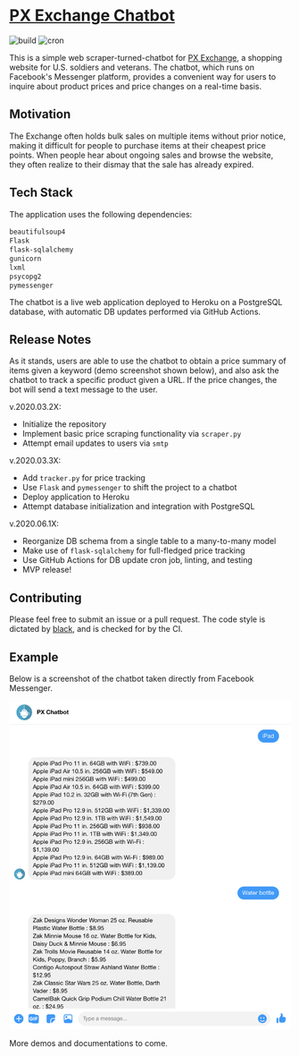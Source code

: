 # [PX Exchange Chatbot](https://web.facebook.com/pxpricebot/)

![build](https://github.com/jaketae/scrape-exchange/workflows/Run%20linter/badge.svg) ![cron](https://github.com/jaketae/scrape-exchange/workflows/Update%20database/badge.svg) 


This is a simple web scraper-turned-chatbot for [PX Exchange](http://www.shopmyexchange.com), a shopping website for U.S. soldiers and veterans. The chatbot, which runs on Facebook's Messenger platform, provides a convenient way for users to inquire about product prices and price changes on a real-time basis.

## Motivation

The Exchange often holds bulk sales on multiple items without prior notice, making it difficult for people to purchase items at their cheapest price points. When people hear about ongoing sales and browse the website, they often realize to their dismay that the sale has already expired. 

## Tech Stack

The application uses the following dependencies:

```
beautifulsoup4
Flask
flask-sqlalchemy
gunicorn
lxml
psycopg2
pymessenger
```

The chatbot is a live web application deployed to Heroku on a PostgreSQL database, with automatic DB updates performed via GitHub Actions.

## Release Notes

As it stands, users are able to use the chatbot to obtain a price summary of items given a keyword (demo screenshot shown below), and also ask the chatbot to track a specific product given a URL. If the price changes, the bot will send a text message to the user.


v.2020.03.2X:
* Initialize the repository
* Implement basic price scraping functionality via `scraper.py`
* Attempt email updates to users via `smtp`

v.2020.03.3X:
* Add `tracker.py` for price tracking
* Use `Flask` and `pymessenger` to shift the project to a chatbot
* Deploy application to Heroku 
* Attempt database initialization and integration with PostgreSQL

v.2020.06.1X:
* Reorganize DB schema from a single table to a many-to-many model
* Make use of `flask-sqlalchemy` for full-fledged price tracking
* Use GitHub Actions for DB update cron job, linting, and testing
* MVP release!


## Contributing

Please feel free to submit an issue or a pull request. The code style is dictated by [black](https://pypi.org/project/black/#installation-and-usage), and is checked for by the CI.


## Example

Below is a screenshot of the chatbot taken directly from Facebook Messenger. 

![ScreenShot](/images/screenshot.png)

More demos and documentations to come.
